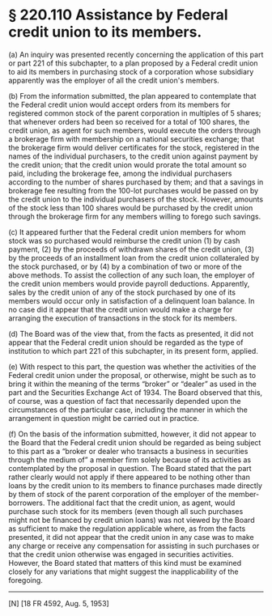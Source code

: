# § 220.110   Assistance by Federal credit union to its members.

(a) An inquiry was presented recently concerning the application of this part or part 221 of this subchapter, to a plan proposed by a Federal credit union to aid its members in purchasing stock of a corporation whose subsidiary apparently was the employer of all the credit union's members. 


(b) From the information submitted, the plan appeared to contemplate that the Federal credit union would accept orders from its members for registered common stock of the parent corporation in multiples of 5 shares; that whenever orders had been so received for a total of 100 shares, the credit union, as agent for such members, would execute the orders through a brokerage firm with membership on a national securities exchange; that the brokerage firm would deliver certificates for the stock, registered in the names of the individual purchasers, to the credit union against payment by the credit union; that the credit union would prorate the total amount so paid, including the brokerage fee, among the individual purchasers according to the number of shares purchased by them; and that a savings in brokerage fee resulting from the 100-lot purchases would be passed on by the credit union to the individual purchasers of the stock. However, amounts of the stock less than 100 shares would be purchased by the credit union through the brokerage firm for any members willing to forego such savings. 


(c) It appeared further that the Federal credit union members for whom stock was so purchased would reimburse the credit union (1) by cash payment, (2) by the proceeds of withdrawn shares of the credit union, (3) by the proceeds of an installment loan from the credit union collateraled by the stock purchased, or by (4) by a combination of two or more of the above methods. To assist the collection of any such loan, the employer of the credit union members would provide payroll deductions. Apparently, sales by the credit union of any of the stock purchased by one of its members would occur only in satisfaction of a delinquent loan balance. In no case did it appear that the credit union would make a charge for arranging the execution of transactions in the stock for its members. 


(d) The Board was of the view that, from the facts as presented, it did not appear that the Federal credit union should be regarded as the type of institution to which part 221 of this subchapter, in its present form, applied. 


(e) With respect to this part, the question was whether the activities of the Federal credit union under the proposal, or otherwise, might be such as to bring it within the meaning of the terms “broker” or “dealer” as used in the part and the Securities Exchange Act of 1934. The Board observed that this, of course, was a question of fact that necessarily depended upon the circumstances of the particular case, including the manner in which the arrangement in question might be carried out in practice. 


(f) On the basis of the information submitted, however, it did not appear to the Board that the Federal credit union should be regarded as being subject to this part as a “broker or dealer who transacts a business in securities through the medium of” a member firm solely because of its activities as contemplated by the proposal in question. The Board stated that the part rather clearly would not apply if there appeared to be nothing other than loans by the credit union to its members to finance purchases made directly by them of stock of the parent corporation of the employer of the member-borrowers. The additional fact that the credit union, as agent, would purchase such stock for its members (even though all such purchases might not be financed by credit union loans) was not viewed by the Board as sufficient to make the regulation applicable where, as from the facts presented, it did not appear that the credit union in any case was to make any charge or receive any compensation for assisting in such purchases or that the credit union otherwise was engaged in securities activities. However, the Board stated that matters of this kind must be examined closely for any variations that might suggest the inapplicability of the foregoing. 



---

[N] [18 FR 4592, Aug. 5, 1953] 




